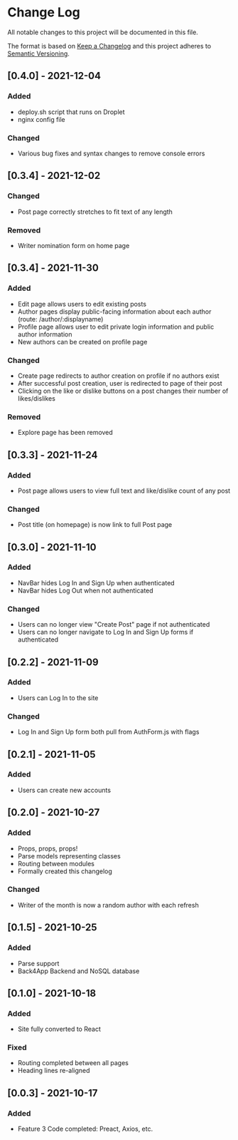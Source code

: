 # Change Log
All notable changes to this project will be documented in this file.
 
The format is based on [Keep a Changelog](http://keepachangelog.com/)
and this project adheres to [Semantic Versioning](http://semver.org/).

## [0.4.0] - 2021-12-04
### Added
- deploy.sh script that runs on Droplet
- nginx config file

### Changed
- Various bug fixes and syntax changes to remove console errors

## [0.3.4] - 2021-12-02
### Changed
- Post page correctly stretches to fit text of any length

### Removed
- Writer nomination form on home page

## [0.3.4] - 2021-11-30
### Added
- Edit page allows users to edit existing posts
- Author pages display public-facing information about each author (route: /author/:displayname)
- Profile page allows user to edit private login information and public author information
- New authors can be created on profile page

### Changed
- Create page redirects to author creation on profile if no authors exist
- After successful post creation, user is redirected to page of their post
- Clicking on the like or dislike buttons on a post changes their number of likes/dislikes

### Removed
- Explore page has been removed


## [0.3.3] - 2021-11-24
### Added
- Post page allows users to view full text and like/dislike count of any post

### Changed
- Post title (on homepage) is now link to full Post page


## [0.3.0] - 2021-11-10
### Added
- NavBar hides Log In and Sign Up when authenticated
- NavBar hides Log Out when not authenticated

### Changed
- Users can no longer view "Create Post" page if not authenticated
- Users can no longer navigate to Log In and Sign Up forms if authenticated

## [0.2.2] - 2021-11-09
### Added
- Users can Log In to the site

### Changed 
- Log In and Sign Up form both pull from AuthForm.js with flags

## [0.2.1] - 2021-11-05
### Added
- Users can create new accounts 

## [0.2.0] - 2021-10-27
### Added
- Props, props, props!
- Parse models representing classes
- Routing between modules
- Formally created this changelog

### Changed 
- Writer of the month is now a random author with each refresh 

## [0.1.5] - 2021-10-25
### Added
- Parse support
- Back4App Backend and NoSQL database

## [0.1.0] - 2021-10-18
### Added
- Site fully converted to React

### Fixed
- Routing completed between all pages
- Heading lines re-aligned
 
## [0.0.3] - 2021-10-17
### Added
- Feature 3 Code completed: Preact, Axios, etc.
